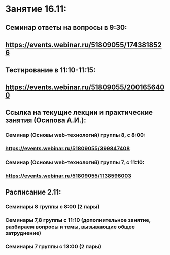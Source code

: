 # Занятие 16.11:
## Семинар ответы на вопросы в 9:30:
## https://events.webinar.ru/51809055/1743818526
## Тестирование в 11:10-11:15:
## https://events.webinar.ru/51809055/2001656400

## Ссылка на текущие лекции и практические занятия (Осипова А.И.):
### Семинар (Основы web-технологий) группы 8, с 8:00:
### https://events.webinar.ru/51809055/399847408

### Семинар (Основы web-технологий) группы 7, с 11:10:
### https://events.webinar.ru/51809055/1138596003

## Расписание 2.11:
### Семинары 8 группы с 8:00 (2 пары)
### Семинары 7,8 группы с 11:10 (дополнительное занятие, разбираем вопросы и темы, вызывающие общее затруднение)
### Семинары 7 группы с 13:00 (2 пары)
